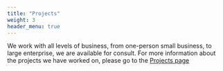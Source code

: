 ```yaml
---
title: "Projects"
weight: 3
header_menu: true
---
```



We work with all levels of business, from one-person small business, to large enterprise, we are available for consult. For more information about the projects we have worked on, please go to the [Projects page](projects) 


